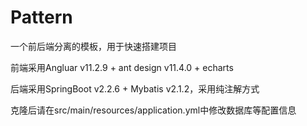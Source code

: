 # Pattern
一个前后端分离的模板，用于快速搭建项目

前端采用Angluar v11.2.9 + ant design v11.4.0 + echarts

后端采用SpringBoot v2.2.6 + Mybatis v2.1.2，采用纯注解方式

克隆后请在src/main/resources/application.yml中修改数据库等配置信息
